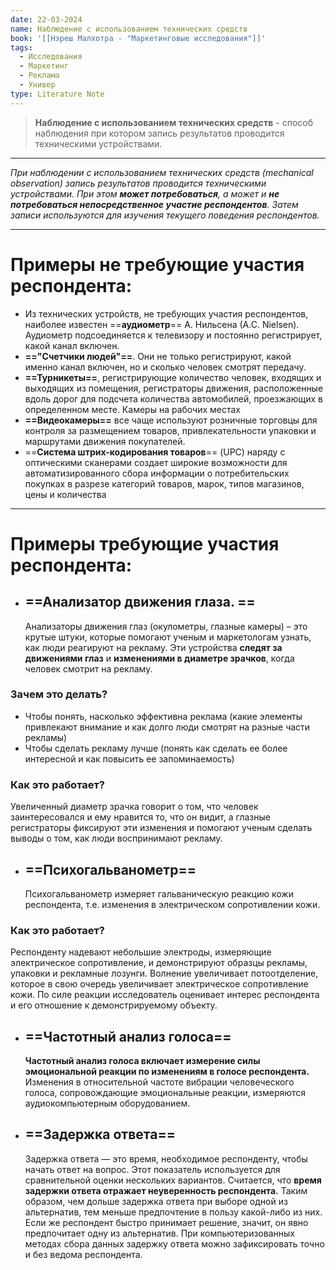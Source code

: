 ```yaml
---
date: 22-03-2024
name: Наблюдение с использованием технических средств
book: '[[Нэреш Малхотра - "Маркетинговые исследования"]]'
tags:
  - Исследования
  - Маркетинг
  - Реклама
  - Универ
type: Literature Note
---
```

> **Наблюдение с использованием технических средств** -  cпособ наблюдения при котором запись результатов проводится техническими устройствами.
---

*При наблюдении с использованием технических средств (mechanical observation) запись результатов проводится техническими устройствами. При этом **может потребоваться**, а может и **не потребоваться непосредственное участие респондентов**. Затем записи используются для изучения текущего поведения респондентов.*

---
# Примеры не требующие участия респондента:

- Из технических устройств, не требующих участия респондентов, наиболее известен ==**аудиометр**== А. Нильсена (А.С. Nielsen). Аудиометр подсоединяется к телевизору и постоянно регистрирует, какой канал включен. 
- **=="Счетчики людей"==**. Они не только регистрируют, какой именно канал включен, но и сколько человек смотрят передачу. 
- **==Турникеты==**, регистрирующие количество человек, входящих и выходящих из помещения, регистраторы движения, расположенные вдоль дорог для подсчета количества автомобилей, проезжающих в определенном месте. Камеры на рабочих местах
- **==Видеокамеры==** все чаще используют розничные торговцы для контроля за размещением товаров, привлекательности упаковки и маршрутами движения покупателей. 
- ==**Система штрих-кодирования товаров**== (UPC) наряду с оптическими сканерами создает широкие возможности для автоматизированного сбора информации о потребительских покупках в разрезе категорий товаров, марок, типов магазинов, цены и количества

---
# Примеры требующие участия респондента:

- ## ==Анализатор движения глаза. ==

	Анализаторы движения глаз (окулометры, глазные камеры) – это крутые штуки, которые помогают ученым и маркетологам узнать, как люди реагируют на рекламу. Эти устройства **следят за движениями глаз** и **изменениями в диаметре зрачков**, когда человек смотрит на рекламу.

### **Зачем это делать?**
- Чтобы понять, насколько эффективна реклама (какие элементы привлекают внимание и как долго люди смотрят на разные части рекламы)
- Чтобы сделать рекламу лучше (понять как сделать ее более интересной и как повысить ее запоминаемость)
### **Как это работает?**
Увеличенный диаметр зрачка говорит о том, что человек заинтересовался и ему нравится то, что он видит, а глазные регистраторы фиксируют эти изменения и помогают ученым сделать выводы о том, как люди воспринимают рекламу.

- ## ==Психогальванометр==

	Психогальванометр измеряет гальваническую реакцию кожи респондента, т.е. изменения в электрическом сопротивлении кожи. 

### **Как это работает?**
Респонденту надевают небольшие электроды, измеряющие электрическое сопротивление, и демонстрируют образцы рекламы, упаковки и рекламные лозунги. Волнение увеличивает потоотделение, которое в свою очередь увеличивает электрическое сопротивление кожи. По силе реакции исследователь оценивает интерес респондента и его отношение к демонстрируемому объекту.

- ## ==Частотный анализ голоса==

	**Частотный анализ голоса включает измерение силы эмоциональной реакции по изменениям в голосе респондента.** Изменения в относительной частоте вибрации человеческого голоса, сопровождающие эмоциональные реакции, измеряются аудиокомпьютерным оборудованием.

- ## ==Задержка ответа==

	Задержка ответа — это время, необходимое респонденту, чтобы начать ответ на вопрос. Этот показатель используется для сравнительной оценки нескольких вариантов. Считается, что **время задержки ответа отражает неуверенность респондента.** Таким образом, чем дольше задержка ответа при выборе одной из альтернатив, тем меньше предпочтение в пользу какой-либо из них. Если же респондент быстро принимает решение, значит, он явно предпочитает одну из альтернатив. При компьютеризованных методах сбора данных задержку ответа можно зафиксировать точно и без ведома респондента.
